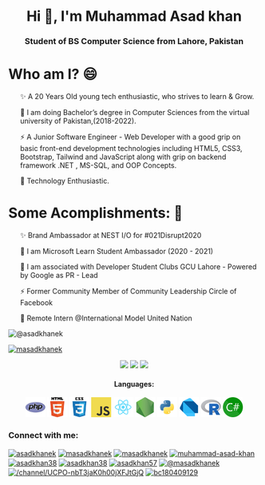 


<h1 align="center">Hi 👋, I'm Muhammad Asad khan</h1>
<h3 align="center"> Student of BS Computer Science from Lahore, Pakistan</h3>

# Who am I? 😄
<p>
<list>
<ul> ✨ A 20 Years Old young tech enthusiastic, who strives to learn & Grow. </ul>
<ul> 🌱 I am doing Bachelor’s degree in Computer Sciences from the virtual university of Pakistan,(2018-2022). </ul>
<ul> ⚡️ A Junior Software Engineer - Web Developer with a good grip on basic front-end development technologies including HTML5, CSS3, Bootstrap, Tailwind and JavaScript along with grip on backend framework .NET , MS-SQL, and OOP Concepts. </ul>
<ul> 🚀 Technology Enthusiastic. </ul>
</list>
</p>

# Some Acomplishments: 🚀
<p>
  <list>
    <ol> ✨ Brand Ambassador at NEST I/O for #021Disrupt2020 </ol>
    <ol> 🔭 I am Microsoft Learn Student Ambassador (2020 - 2021) </ol>
    <ol> 👯 I am associated with Developer Student Clubs GCU Lahore - Powered by Google as PR - Lead </ol>
    <ol> ⚡ Former Community Member of Community Leadership Circle of Facebook </ol>
    <ol> 🚀 Remote Intern @International Model United Nation </ol>
   
<p align="left"> <img src="https://komarev.com/ghpvc/?username=asadkhanek&label=Profile%20views&color=0e75b6&style=flat" alt="@asadkhanek" /> </p>

<p align="left"> <a href="https://twitter.com/masadkhanek" target="blank"><img src="https://img.shields.io/twitter/follow/masadkhanek?logo=twitter&style=for-the-badge" alt="masadkhanek" /></a> </p>


<p align = "center">
 
  <img src = "https://github-readme-stats.vercel.app/api?username=asadkhanek&show_icons=true&theme=tokyonight&line_height=27">
  <img src = "https://github-readme-stats.vercel.app/api/top-langs/?username=asadkhanek&hide=css,java,html&theme=tokyonight">
  <img src = "https://github-profile-trophy.vercel.app/?username=asadkhanek&show_icons=true&theme=tokyonight&line_height=27">
</p>
</details>


<p align="center">
    <h4 align="center">Languages:</h4>
    <p align="center">
       <code><img height="40" src="https://raw.githubusercontent.com/github/explore/80688e429a7d4ef2fca1e82350fe8e3517d3494d/topics/php/php.png"></code>
      <code><img height="40" src="https://raw.githubusercontent.com/github/explore/80688e429a7d4ef2fca1e82350fe8e3517d3494d/topics/html/html.png"></code>
      <code><img height="40" src="https://raw.githubusercontent.com/github/explore/80688e429a7d4ef2fca1e82350fe8e3517d3494d/topics/css/css.png"></code>
      <code><img height="40" src="https://raw.githubusercontent.com/github/explore/80688e429a7d4ef2fca1e82350fe8e3517d3494d/topics/javascript/javascript.png"></code>
      <code><img height="40" src="https://raw.githubusercontent.com/github/explore/80688e429a7d4ef2fca1e82350fe8e3517d3494d/topics/react/react.png"></code>
      <code><img height="40" src="https://raw.githubusercontent.com/github/explore/80688e429a7d4ef2fca1e82350fe8e3517d3494d/topics/nodejs/nodejs.png"></code>
      <code><img height="40" src="https://raw.githubusercontent.com/github/explore/80688e429a7d4ef2fca1e82350fe8e3517d3494d/topics/python/python.png"></code>
      <code><img height="40" src="https://raw.githubusercontent.com/github/explore/80688e429a7d4ef2fca1e82350fe8e3517d3494d/topics/dart/dart.png"></code>
      <code><img height="40" src="https://raw.githubusercontent.com/github/explore/80688e429a7d4ef2fca1e82350fe8e3517d3494d/topics/r/r.png"></code>
      <code><img height="40" src="https://raw.githubusercontent.com/github/explore/80688e429a7d4ef2fca1e82350fe8e3517d3494d/topics/csharp/csharp.png"></code>
   
    




<h3 align="left">Connect with me:</h3>
<p align="left">
<a href="https://codepen.io/asadkhanek" target="blank"><img align="center" src="https://cdn.jsdelivr.net/npm/simple-icons@3.0.1/icons/codepen.svg" alt="asadkhanek" height="30" width="40" /></a>
<a href="https://twitter.com/masadkhanek" target="blank"><img align="center" src="https://cdn.jsdelivr.net/npm/simple-icons@3.0.1/icons/twitter.svg" alt="masadkhanek" height="30" width="40" /></a>
<a href="https://www.linkedin.com/in/masadkhanek/" target="blank"><img align="center" src="https://cdn.jsdelivr.net/npm/simple-icons@3.0.1/icons/linkedin.svg" alt="masadkhanek" height="30" width="40" /></a>
<a href="https://stackoverflow.com/users/14218271/muhammad-asad-khan" target="blank"><img align="center" src="https://cdn.jsdelivr.net/npm/simple-icons@3.0.1/icons/stackoverflow.svg" alt="muhammad-asad-khan" height="30" width="40" /></a>
<a href="https://fb.com/asadkhan38" target="blank"><img align="center" src="https://cdn.jsdelivr.net/npm/simple-icons@3.0.1/icons/facebook.svg" alt="asadkhan38" height="30" width="40" /></a>
<a href="https://instagram.com/asadkhan38" target="blank"><img align="center" src="https://cdn.jsdelivr.net/npm/simple-icons@3.0.1/icons/instagram.svg" alt="asadkhan38" height="30" width="40" /></a>
<a href="https://www.behance.net/asadkhan57" target="blank"><img align="center" src="https://cdn.jsdelivr.net/npm/simple-icons@3.0.1/icons/behance.svg" alt="asadkhan57" height="30" width="40" /></a>
<a href="https://medium.com/@masadkhanek" target="blank"><img align="center" src="https://cdn.jsdelivr.net/npm/simple-icons@3.0.1/icons/medium.svg" alt="@masadkhanek" height="30" width="40" /></a>
<a href="https://www.youtube.com/channel/UCPO-nbT3jaK0h00jXFJtGjQ" target="blank"><img align="center" src="https://cdn.jsdelivr.net/npm/simple-icons@3.0.1/icons/youtube.svg" alt="/channel/UCPO-nbT3jaK0h00jXFJtGjQ" height="30" width="40" /></a>
<a href="https://www.hackerrank.com/bc180409129" target="blank"><img align="center" src="https://cdn.jsdelivr.net/npm/simple-icons@3.0.1/icons/hackerrank.svg" alt="bc180409129" height="30" width="40" /></a>
</p>   
